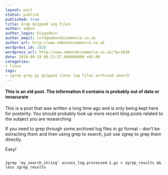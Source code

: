 ```yaml
---
layout: post
status: publish
published: true
title: Grep Gzipped Log Files
author: admin
author_login: blogadmin
author_email: info@edmondscommerce.co.uk
author_url: http://www.edmondscommerce.co.uk
wordpress_id: 1820
wordpress_url: http://www.edmondscommerce.co.uk/?p=1820
date: 2010-09-10 09:13:57.000000000 +01:00
categories:
- linux
tags:
- zgrep grep gz gzipped linux log files archived search
---
```

<div class="oldpost"><h4>This is an old post. The information it contains is probably out of date or innacurate</h4>
<p>
This is a post that was written a long time ago and is only being kept here for posterity.
You should probably look up more recent blog posts related to the subject you are researching
</p>
</div>
If you need to grep through some archived log files in gz format - don't be extracting them and then using grep to search, just use zgrep to grep them directly.

Easy!

```

zgrep 'my_search_string' access_log.processed.1.gz > zgrep_results && less zgrep_results

```
